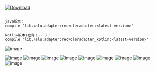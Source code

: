 [ ![Download](https://api.bintray.com/packages/zhanghang/maven/recycleradapter/images/download.svg) ](https://bintray.com/zhanghang/maven/recycleradapter/_latestVersion)

```

java版本：
compile 'lib.kalu.adapter:recycleradapter:<latest-version>'

kotlin版本(在路上...)：
compile 'lib.kalu.adapter:recycleradapter_kotlin:<latest-version>'
```

![image](https://github.com/153437803/RecyclerAdapter/blob/master/20171205045053.png ) 

![image](https://github.com/153437803/RecyclerAdapter/blob/master/Screenrecorder-2017-12-05-11.gif ) 
![image](https://github.com/153437803/RecyclerAdapter/blob/master/Screenrecorder-2017-12-05-09.gif ) 
![image](https://github.com/153437803/RecyclerAdapter/blob/master/Screenrecorder-2017-12-05-08.gif ) 
![image](https://github.com/153437803/RecyclerAdapter/blob/master/Screenrecorder-2017-12-05-06.gif ) 
![image](https://github.com/153437803/RecyclerAdapter/blob/master/Screenrecorder-2017-12-05-04.gif ) 
![image](https://github.com/153437803/RecyclerAdapter/blob/master/Screenrecorder-2017-12-05-05.gif ) 
![image](https://github.com/153437803/RecyclerAdapter/blob/master/Screenrecorder-2017-12-05-07.gif ) 
![image](https://github.com/153437803/RecyclerAdapter/blob/master/Screenrecorder-2017-12-05-03.gif ) 
![image](https://github.com/153437803/RecyclerAdapter/blob/master/Screenrecorder-2017-12-05-01.gif ) 
